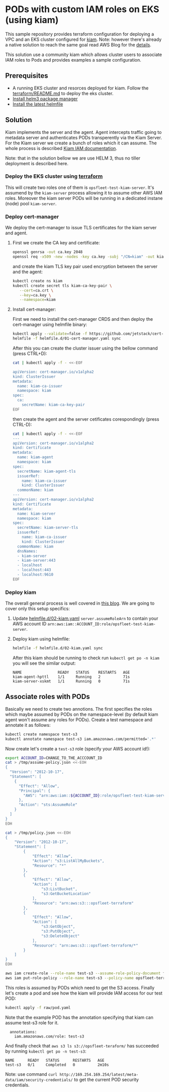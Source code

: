 # PODs with custom IAM roles on EKS (using kiam)

This sample repository provides terraform configuration for deploying a VPC and an EKS cluster configured for [kiam](https://github.com/uswitch/kiam). Note: however there's already a native solution to reach the same goal read AWS Blog for the [details](https://aws.amazon.com/blogs/opensource/introducing-fine-grained-iam-roles-service-accounts/).

This solution use a community kiam which allows cluster users to associate IAM roles to Pods and provides examples a sample configuration.

## Prerequisites

- A running EKS cluster and resorces deployed for kiam. Follow the [terraform/README.md](terraform/README.md) to deploy the eks cluster.
- [Install helm3 package manager](https://helm.sh/docs/intro/install/)
- [Install the latest helmfile](https://github.com/roboll/helmfile/releases)

## Solution

Kiam implements the server and the agent. Agent intercepts traffic going to metadata server and authenticates PODs transperently via the Kiam Server. For the Kiam server we create a bunch of roles which it can assume. The whole process is described [Kiam IAM documentation](https://github.com/uswitch/kiam/blob/master/docs/IAM.md).

Note: that in the solution bellow we are use HELM 3, thus no tiller deployment is described here.

### Deploy the EKS cluster using [terraform](terraform/README.md)

This will create two roles one of them is `opsfleet-test-kiam-server`. It's assumend by the `kiam-server` process allowing it to assume other AWS IAM roles. Moreover the kiam server PODs will be running in a dedicated instane (node) pool `kiam-server`.

### Deploy cert-manager

We deploy the cert-manager to issue TLS certificates for the kiam server and agent.

1. First we create the CA key and certificate:

    ```bash
    openssl genrsa -out ca.key 2048
    openssl req -x509 -new -nodes -key ca.key -subj "/CN=kiam" -out kiam.cert -days 3650 -reqexts v3_req -extensions v3_ca -out ca.crt
    ```

    and create the kiam TLS key pair used encryption between the server and the agent:
    
    ```bash
    kubectl create ns kiam
    kubectl create secret tls kiam-ca-key-pair \
       --cert=ca.crt \
       --key=ca.key \
       --namespace=kiam

    ```

1. Install cert-manager:
    
    First we need to install the cert-manager CRDS and then deploy the cert-manager using helmfile binary:
    
    ```bash
    kubectl apply --validate=false -f https://github.com/jetstack/cert-manager/releases/download/v0.15.0/cert-manager.crds.yaml
    helmfile -f helmfile.d/01-cert-manager.yaml sync
    ```
    
    After this you can create the cluster issuer using the bellow command (press CTRL+D):
    
    ```bash
    cat | kubectl apply -f - <<-EOF

    apiVersion: cert-manager.io/v1alpha2
    kind: ClusterIssuer
    metadata:
      name: kiam-ca-issuer
      namespace: kiam
    spec:
      ca:
        secretName: kiam-ca-key-pair
    EOF
    ```
    
    then create the agent and the server cetificates corespondingly (press CTRL-D):
 
    ```bash
    cat | kubectl apply -f - <<-EOF
    ---
    apiVersion: cert-manager.io/v1alpha2
    kind: Certificate
    metadata:
      name: kiam-agent
      namespace: kiam
    spec:
      secretName: kiam-agent-tls
      issuerRef:
        name: kiam-ca-issuer
        kind: ClusterIssuer
      commonName: kiam
    ---
    apiVersion: cert-manager.io/v1alpha2
    kind: Certificate
    metadata:
      name: kiam-server
      namespace: kiam
    spec:
      secretName: kiam-server-tls
      issuerRef:
        name: kiam-ca-issuer
        kind: ClusterIssuer
      commonName: kiam
      dnsNames:
      - kiam-server
      - kiam-server:443
      - localhost
      - localhost:443
      - localhost:9610
    EOF
    ````

### Deploy kiam

The overall general process is well covered in [this blog](https://www.bluematador.com/blog/iam-access-in-kubernetes-installing-kiam-in-production). We are going to cover only this setup specifics:

1. Update [helmfile.d/02-kiam.yaml](helmfile.d/02-kiam.yaml) `server.assumeRoleArn` to contain your AWS account ID `arn:aws:iam::ACCOUNT_ID:role/opsfleet-test-kiam-server`.
1. Deploy kiam using helmfile:

    ```bash
    helmfile -f helmfile.d/02-kiam.yaml sync
    ```

    After this kiam should be running to check run `kubectl get po -n kiam` you will see the similar output:

    ```
    NAME                READY   STATUS    RESTARTS   AGE
    kiam-agent-hpttl    1/1     Running   2          71s
    kiam-server-xskmt   1/1     Running   0          71s
    ```

## Associate roles with PODs

Basically we need to create two annotions. The first specifies the roles which maybe assumed by PODs on the namespace-level (by default kiam agent won't assume any roles for PODs). Create a test namespace and annotate it as follows:

```bash
kubectl create namespace test-s3
kubectl annotate namespace test-s3 iam.amazonaws.com/permitted='.*'
```

Now create let's create a `test-s3` role (specify your AWS account id!):

```bash
export ACCOUNT_ID=CHANGE_TO_THE_ACCCOUNT_ID
cat > /tmp/assume-policy.json <<-EOH
{
  "Version": "2012-10-17",
  "Statement": [
    {
      "Effect": "Allow",
      "Principal": {
        "AWS": "arn:aws:iam::${ACCOUNT_ID}:role/opsfleet-test-kiam-server"
      },
      "Action": "sts:AssumeRole"
    }
  ]
}
EOH

cat > /tmp/policy.json <<-EOH
{
    "Version": "2012-10-17",
    "Statement": [
        {
            "Effect": "Allow",
            "Action": "s3:ListAllMyBuckets",
            "Resource": "*"
        },
        {
            "Effect": "Allow",
            "Action": [
                "s3:ListBucket",
                "s3:GetBucketLocation"
            ],
            "Resource": "arn:aws:s3:::opsfleet-terraform"
        },
        {
            "Effect": "Allow",
            "Action": [
                "s3:GetObject",
                "s3:PutObject",
                "s3:DeleteObject"
            ],
            "Resource": "arn:aws:s3:::opsfleet-terraform/*"
        }
    ]
}
EOH

aws iam create-role --role-name test-s3 --assume-role-policy-document file:///tmp/assume-policy.json
aws iam put-role-policy --role-name test-s3 --policy-name opsfleet-terraform-bucket-read  --policy-document file:///tmp/policy.json
```

This roles is assumed by PODs which need to get the S3 access. Finally let's create a pod and see how the kiam will provide IAM access for our test POD:

```bash
kubectl apply -f raw/pod.yaml
```

Note that the example POD has the annotation specifying that kiam can assume test-s3 role for it.

```
  annotations:
    iam.amazonaws.com/role: test-s3
```

And finally check that `aws s3 ls s3://opsfleet-teraform/` has succeeded by running `kubectl get po -n test-s3`:

```
NAME      READY   STATUS      RESTARTS   AGE
test-s3   0/1     Completed   0          2m10s
```

Note: use command  `curl http://169.254.169.254/latest/meta-data/iam/security-credentials/` to get the current POD security credentials.
